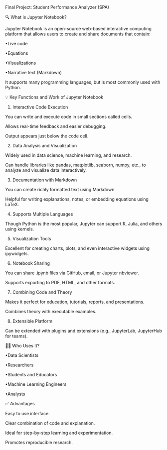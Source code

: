 Final Project: Student Performance Analyzer (SPA)

🔍 What is Jupyter Notebook?

Jupyter Notebook is an open-source web-based interactive computing platform that allows users to create and share documents that contain:

•Live code

•Equations

•Visualizations

•Narrative text (Markdown)


It supports many programming languages, but is most commonly used with Python.



💡 Key Functions and Work of Jupyter Notebook

1. Interactive Code Execution

You can write and execute code in small sections called cells.

Allows real-time feedback and easier debugging.

Output appears just below the code cell.



2. Data Analysis and Visualization

Widely used in data science, machine learning, and research.

Can handle libraries like pandas, matplotlib, seaborn, numpy, etc., to analyze and visualize data interactively.



3. Documentation with Markdown

You can create richly formatted text using Markdown.

Helpful for writing explanations, notes, or embedding equations using LaTeX.



4. Supports Multiple Languages

Though Python is the most popular, Jupyter can support R, Julia, and others using kernels.


5. Visualization Tools

Excellent for creating charts, plots, and even interactive widgets using ipywidgets.



6. Notebook Sharing

You can share .ipynb files via GitHub, email, or Jupyter nbviewer.

Supports exporting to PDF, HTML, and other formats.



7. Combining Code and Theory

Makes it perfect for education, tutorials, reports, and presentations.

Combines theory with executable examples.


8. Extensible Platform

Can be extended with plugins and extensions (e.g., JupyterLab, JupyterHub for teams).


🧑‍🏫 Who Uses It?

•Data Scientists

•Researchers

•Students and Educators

•Machine Learning Engineers

•Analysts



✅ Advantages

Easy to use interface.

Clear combination of code and explanation.

Ideal for step-by-step learning and experimentation.

Promotes reproducible research.


